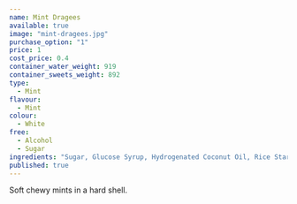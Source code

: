 ```yaml
---
name: Mint Dragees
available: true
image: "mint-dragees.jpg"
purchase_option: "1"
price: 1
cost_price: 0.4
container_water_weight: 919
container_sweets_weight: 892
type: 
  - Mint
flavour: 
  - Mint
colour: 
  - White
free: 
  - Alcohol
  - Sugar
ingredients: "Sugar, Glucose Syrup, Hydrogenated Coconut Oil, Rice Starch, Flavour, Gum Arabic, Stabiliser: E473 E148. Beeswax Carnauba Wax"
published: true
---
```

Soft chewy mints in a hard shell.